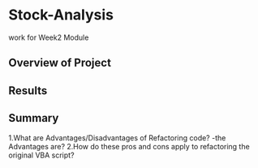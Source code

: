 # Stock-Analysis

work for Week2 Module

## Overview of Project

## Results

## Summary

1.What are Advantages/Disadvantages of Refactoring code?
  -the Advantages are?
2.How do these pros and cons apply to refactoring the original VBA script?
